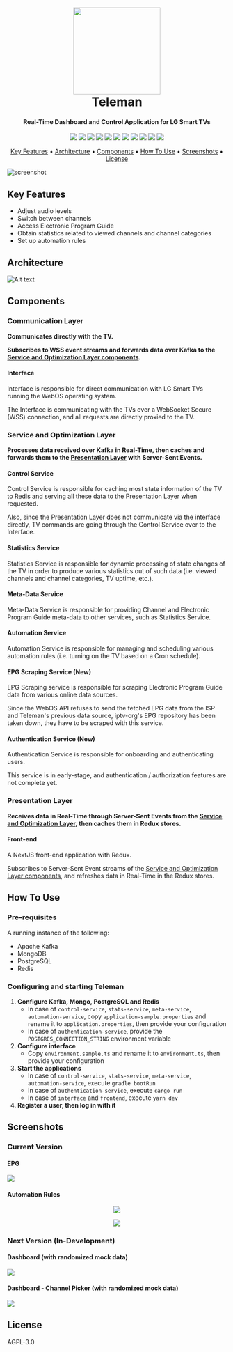 <h1 align="center">
  <img src="https://i.imgur.com/xktCpU4.png" width="200">

  <br>
  Teleman
  <br>
</h1>

<h4 align="center">Real-Time Dashboard and Control Application for LG Smart TVs</h4>

<p align="center">
    <img src="https://img.shields.io/badge/Node.js-43853D?style=for-the-badge&logo=node.js&logoColor=white">
    <img src="https://img.shields.io/badge/TypeScript-007ACC?style=for-the-badge&logo=typescript&logoColor=white">
    <img src="https://img.shields.io/badge/Java-ED8B00?style=for-the-badge&logo=openjdk&logoColor=white">
    <img src="https://img.shields.io/badge/Spring-6DB33F?style=for-the-badge&logo=spring&logoColor=white">
    <img src="https://img.shields.io/badge/Rust-000000?style=for-the-badge&logo=rust&logoColor=white">
    <img src="https://img.shields.io/badge/Next-black?style=for-the-badge&logo=next.js&logoColor=white">
    <img src="https://img.shields.io/badge/Redux-593D88?style=for-the-badge&logo=redux&logoColor=white">
    <img src="https://img.shields.io/badge/Apache%20Kafka-000?style=for-the-badge&logo=apachekafka">
    <img src="https://img.shields.io/badge/MongoDB-4EA94B?style=for-the-badge&logo=mongodb&logoColor=white">
    <img src="https://img.shields.io/badge/PostgreSQL-316192?style=for-the-badge&logo=postgresql&logoColor=white">
    <img src="https://img.shields.io/badge/redis-%23DD0031.svg?&style=for-the-badge&logo=redis&logoColor=white">
</p>
<p align="center">
  <a href="#key-features">Key Features</a> •
  <a href="#architecture">Architecture</a> •
  <a href="#components">Components</a> •
  <a href="#how-to-use">How To Use</a> •
  <a href="#screenshots">Screenshots</a> •
  <a href="#license">License</a>
</p>

![screenshot](https://pbs.twimg.com/media/Fk58TonXgAE8ooB?format=jpg)

## Key Features

* Adjust audio levels
* Switch between channels
* Access Electronic Program Guide
* Obtain statistics related to viewed channels and channel categories
* Set up automation rules

## Architecture

![Alt text](https://i.imgur.com/4879ZbE.png)

## Components

### Communication Layer

**Communicates directly with the TV.**

**Subscribes to WSS event streams and forwards data over Kafka to the <a href="#service-and-optimization-layer">Service and Optimization Layer components</a>.**

#### Interface

Interface is responsible for direct communication with LG Smart TVs running the WebOS operating system.

The Interface is communicating with the TVs over a WebSocket Secure (WSS) connection, and all requests are directly proxied to the TV.

### Service and Optimization Layer

**Processes data received over Kafka in Real-Time, then caches and forwards them to the <a href="#presentation-layer">Presentation Layer</a> with Server-Sent Events.**

#### Control Service

Control Service is responsible for caching most state information of the TV to Redis and serving all these data to the Presentation Layer when requested.

Also, since the Presentation Layer does not communicate via the interface directly, TV commands are going through the Control Service over to the Interface.

#### Statistics Service

Statistics Service is responsible for dynamic processing of state changes of the TV in order to produce various statistics out of such data (i.e. viewed channels and channel categories, TV uptime, etc.).

#### Meta-Data Service

Meta-Data Service is responsible for providing Channel and Electronic Program Guide meta-data to other services, such as Statistics Service.

#### Automation Service

Automation Service is responsible for managing and scheduling various automation rules (i.e. turning on the TV based on a Cron schedule).

#### EPG Scraping Service (New)

EPG Scraping service is responsible for scraping Electronic Program Guide data from various online data sources.

Since the WebOS API refuses to send the fetched EPG data from the ISP and Teleman's previous data source, iptv-org's EPG repository has been taken down, they have to be scraped with this service.

#### Authentication Service (New)

Authentication Service is responsible for onboarding and authenticating users.

This service is in early-stage, and authentication / authorization features are not complete yet.

### Presentation Layer

**Receives data in Real-Time through Server-Sent Events from the <a href="#service-and-optimization-layer">Service and Optimization Layer</a>, then caches them in Redux stores.**

#### Front-end

A NextJS front-end application with Redux.

Subscribes to Server-Sent Event streams of the <a href="#service-and-optimization-layer">Service and Optimization Layer components</a>, and refreshes data in Real-Time in the Redux stores.

## How To Use

### Pre-requisites

A running instance of the following:

* Apache Kafka
* MongoDB
* PostgreSQL
* Redis

### Configuring and starting Teleman

1. **Configure Kafka, Mongo, PostgreSQL and Redis**
    * In case of `control-service`, `stats-service`, `meta-service`, `automation-service`, copy `application-sample.properties` and rename it to `application.properties`, then provide your configuration
    * In case of `authentication-service`, provide the `POSTGRES_CONNECTION_STRING` environment variable
2. **Configure interface**
    * Copy `environment.sample.ts` and rename it to `environment.ts`, then provide your configuration
3. **Start the applications**
    * In case of `control-service`, `stats-service`, `meta-service`, `automation-service`, execute `gradle bootRun`
    * In case of `authentication-service`, execute `cargo run`
    * In case of `interface` and `frontend`, execute `yarn dev`
4. **Register a user, then log in with it**

## Screenshots

### Current Version

#### EPG

<img src="https://i.imgur.com/Satsp9O.png">

#### Automation Rules

<p align="center">
  <img src="https://i.imgur.com/zmlCNry.png">
</p>

<p align="center">
  <img src="https://i.imgur.com/Cz5s71J.png">
</p>

### Next Version (In-Development)

#### Dashboard (with randomized mock data)

<img src="https://i.imgur.com/fvSBGwN.png">

#### Dashboard - Channel Picker (with randomized mock data)

<img src="https://i.imgur.com/jfkBOpm.png">

## License

AGPL-3.0
